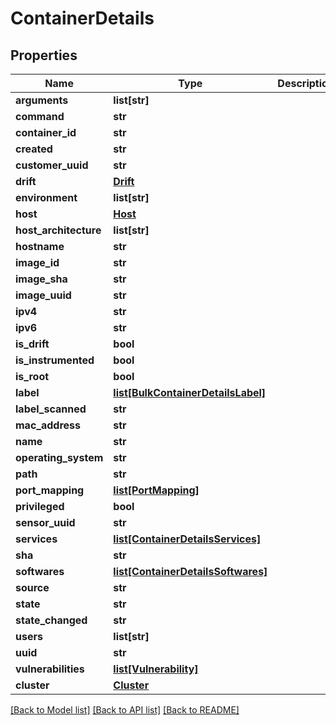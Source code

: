 # ContainerDetails

## Properties
Name | Type | Description | Notes
------------ | ------------- | ------------- | -------------
**arguments** | **list[str]** |  | [optional] 
**command** | **str** |  | [optional] 
**container_id** | **str** |  | [optional] 
**created** | **str** |  | [optional] 
**customer_uuid** | **str** |  | [optional] 
**drift** | [**Drift**](Drift.md) |  | [optional] 
**environment** | **list[str]** |  | [optional] 
**host** | [**Host**](Host.md) |  | [optional] 
**host_architecture** | **list[str]** |  | [optional] 
**hostname** | **str** |  | [optional] 
**image_id** | **str** |  | [optional] 
**image_sha** | **str** |  | [optional] 
**image_uuid** | **str** |  | [optional] 
**ipv4** | **str** |  | [optional] 
**ipv6** | **str** |  | [optional] 
**is_drift** | **bool** |  | [optional] 
**is_instrumented** | **bool** |  | [optional] 
**is_root** | **bool** |  | [optional] 
**label** | [**list[BulkContainerDetailsLabel]**](BulkContainerDetailsLabel.md) |  | [optional] 
**label_scanned** | **str** |  | [optional] 
**mac_address** | **str** |  | [optional] 
**name** | **str** |  | [optional] 
**operating_system** | **str** |  | [optional] 
**path** | **str** |  | [optional] 
**port_mapping** | [**list[PortMapping]**](PortMapping.md) |  | [optional] 
**privileged** | **bool** |  | [optional] 
**sensor_uuid** | **str** |  | [optional] 
**services** | [**list[ContainerDetailsServices]**](ContainerDetailsServices.md) |  | [optional] 
**sha** | **str** |  | [optional] 
**softwares** | [**list[ContainerDetailsSoftwares]**](ContainerDetailsSoftwares.md) |  | [optional] 
**source** | **str** |  | [optional] 
**state** | **str** |  | [optional] 
**state_changed** | **str** |  | [optional] 
**users** | **list[str]** |  | [optional] 
**uuid** | **str** |  | [optional] 
**vulnerabilities** | [**list[Vulnerability]**](Vulnerability.md) |  | [optional] 
**cluster** | [**Cluster**](Cluster.md) |  | [optional] 

[[Back to Model list]](../README.md#documentation-for-models) [[Back to API list]](../README.md#documentation-for-api-endpoints) [[Back to README]](../README.md)

